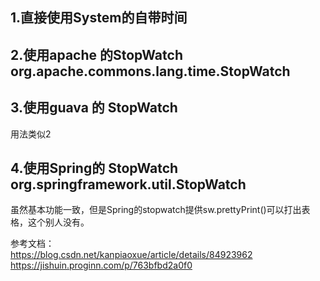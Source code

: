 ## 1.直接使用System的自带时间


## 2.使用apache 的StopWatch org.apache.commons.lang.time.StopWatch


## 3.使用guava 的 StopWatch
用法类似2

## 4.使用Spring的 StopWatch org.springframework.util.StopWatch
虽然基本功能一致，但是Spring的stopwatch提供sw.prettyPrint()可以打出表格，这个别人没有。

参考文档：  
https://blog.csdn.net/kanpiaoxue/article/details/84923962  
https://jishuin.proginn.com/p/763bfbd2a0f0